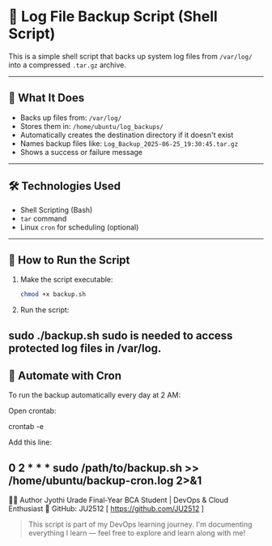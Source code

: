 # 🔐 Log File Backup Script (Shell Script)

This is a simple shell script that backs up system log files from `/var/log/` into a compressed `.tar.gz` archive.

---

## 📂 What It Does

- Backs up files from: `/var/log/`
- Stores them in: `/home/ubuntu/log_backups/`
- Automatically creates the destination directory if it doesn't exist
- Names backup files like: `Log_Backup_2025-06-25_19:30:45.tar.gz`
- Shows a success or failure message

--------------------------------------------------------------------------------------------------------------

## 🛠 Technologies Used

- Shell Scripting (Bash)
- `tar` command
- Linux `cron` for scheduling (optional)

--------------------------------------------------------------------------------------------

## 🚀 How to Run the Script

1. Make the script executable:
   ```bash
   chmod +x backup.sh
   
   
2. Run the script:

sudo ./backup.sh
sudo is needed to access protected log files in /var/log.
-----------------------------------------------------------------------------------------

## 📅 Automate with Cron

To run the backup automatically every day at 2 AM:

Open crontab:

crontab -e

Add this line:

0 2 * * * sudo /path/to/backup.sh >> /home/ubuntu/backup-cron.log 2>&1
------------------------------------------------------------------------------
👩‍💻 Author
Jyothi Urade
Final-Year BCA Student | DevOps & Cloud Enthusiast
📌 GitHub: JU2512 [ https://github.com/JU2512 ]

>This script is part of my DevOps learning journey.
>I'm documenting everything I learn — feel free to explore and learn along with me!



